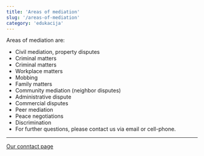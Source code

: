 ```yaml
---
title: 'Areas of mediation'
slug: '/areas-of-mediation'
category: 'edukacija'
---
```


Areas of mediation are:

- Civil mediation, property disputes
- Criminal matters
- Criminal matters
- Workplace matters
- Mobbing
- Family matters
- Community mediation (neighbor disputes)
- Administrative dispute
- Commercial disputes
- Peer mediation
- Peace negotiations
- Discrimination
- For further questions, please contact us via email or cell-phone.

---
[Our conntact page](blog/kontakt)